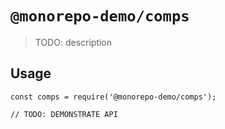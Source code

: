 # `@monorepo-demo/comps`

> TODO: description

## Usage

```
const comps = require('@monorepo-demo/comps');

// TODO: DEMONSTRATE API
```
